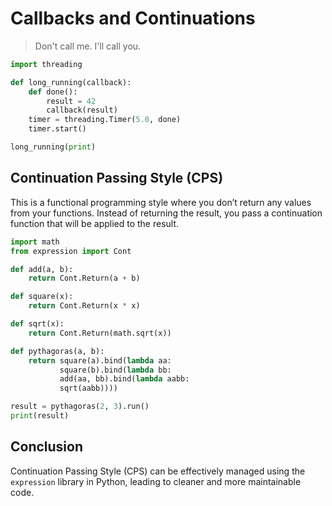 # Callbacks and Continuations

> Don't call me. I'll call you.

```python
import threading

def long_running(callback):
    def done():
        result = 42
        callback(result)
    timer = threading.Timer(5.0, done)
    timer.start()

long_running(print)
```

## Continuation Passing Style (CPS)

This is a functional programming style where you don’t return any values from your
functions. Instead of returning the result, you pass a continuation function that will
be applied to the result.

```python
import math
from expression import Cont

def add(a, b):
    return Cont.Return(a + b)

def square(x):
    return Cont.Return(x * x)

def sqrt(x):
    return Cont.Return(math.sqrt(x))

def pythagoras(a, b):
    return square(a).bind(lambda aa:
           square(b).bind(lambda bb:
           add(aa, bb).bind(lambda aabb:
           sqrt(aabb))))
```

```python
result = pythagoras(2, 3).run()
print(result)
```

## Conclusion

Continuation Passing Style (CPS) can be effectively managed using the `expression` library in Python, leading to cleaner and more maintainable code.
